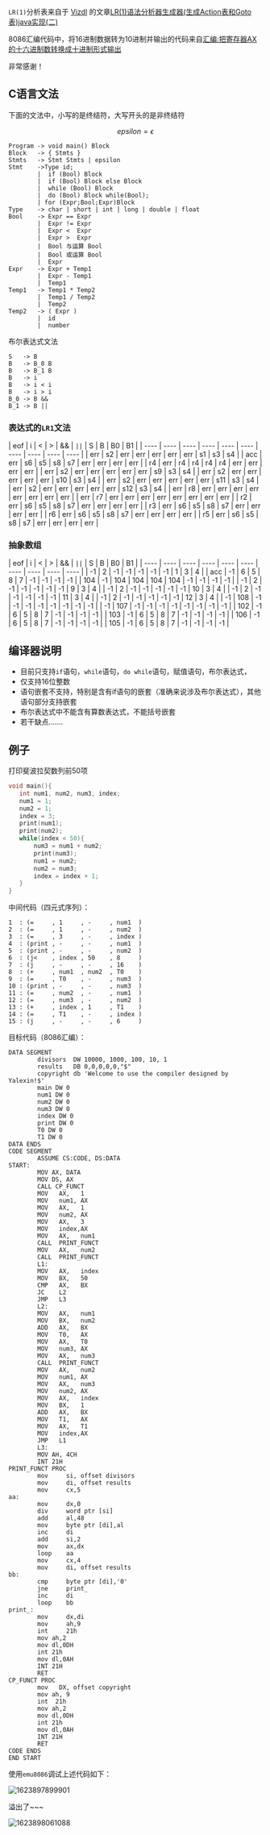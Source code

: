 `LR(1)`分析表来自于 [Vizdl](https://www.cnblogs.com/vizdl/) 的文章[LR(1)语法分析器生成器(生成Action表和Goto表)java实现(二)](https://www.cnblogs.com/vizdl/p/11331278.html)

8086汇编代码中，将16进制数据转为10进制并输出的代码来自[汇编:把寄存器AX的十六进制数转换成十进制形式输出](https://blog.csdn.net/pfboy/article/details/1549942)

非常感谢！

## C语言文法

下面的文法中，小写的是终结符，大写开头的是非终结符

$$
epsilon = \epsilon
$$

```code
Program -> void main() Block
Block   -> { Stmts }
Stmts   -> Stmt Stmts | epsilon
Stmt    ->Type id;
		|  if (Bool) Block
		|  if (Bool) Block else Block
		|  while (Bool) Block
		|  do (Bool) Block while(Bool);
		| for (Expr;Bool;Expr)Block
Type    -> char | short | int | long | double | float
Bool	-> Expr == Expr
		|  Expr != Expr
		|  Expr <  Expr
		|  Expr >  Expr
		|  Bool 与运算 Bool
		|  Bool 或运算 Bool
		|  Expr
Expr	-> Expr + Temp1
		|  Expr - Temp1
		|  Temp1
Temp1	-> Temp1 * Temp2
		|  Temp1 / Temp2
		|  Temp2
Temp2	-> ( Expr )
		|  id
		|  number
```

布尔表达式文法

```
S   -> B
B   -> B_0 B
B   -> B_1 B
B   -> i
B   -> i < i
B   -> i > i
B_0 -> B &&
B_1 -> B ||
```


### 表达式的`LR1`文法

| eof  | i    | <    | >    | &&   | `||` | S    | B    | B0   | B1   |
| ---- | ---- | ---- | ---- | ---- | ---- | ---- | ---- | ---- | ---- |
| err  | s2   | err  | err  | err  | err  | err  | s1   | s3   | s4   |
| acc  | err  | s6   | s5   | s8   | s7   | err  | err  | err  | err  |
| r4   | err  | r4   | r4   | r4   | r4   | err  | err  | err  | err  |
| err  | s2   | err  | err  | err  | err  | err  | s9   | s3   | s4   |
| err  | s2   | err  | err  | err  | err  | err  | s10  | s3   | s4   |
| err  | s2   | err  | err  | err  | err  | err  | s11  | s3   | s4   |
| err  | s2   | err  | err  | err  | err  | err  | s12  | s3   | s4   |
| err  | r8   | err  | err  | err  | err  | err  | err  | err  | err  |
| err  | r7   | err  | err  | err  | err  | err  | err  | err  | err  |
| r2   | err  | s6   | s5   | s8   | s7   | err  | err  | err  | err  |
| r3   | err  | s6   | s5   | s8   | s7   | err  | err  | err  | err  |
| r6   | err  | s6   | s5   | s8   | s7   | err  | err  | err  | err  |
| r5   | err  | s6   | s5   | s8   | s7   | err  | err  | err  | err  |


### 抽象数组

| eof  | i    | <    | >    | &&   | `||` | S    | B    | B0   | B1   |
| ---- | ---- | ---- | ---- | ---- | ---- | ---- | ---- | ---- | ---- |
| -1   | 2    | -1   | -1   | -1   | -1   | -1   | 1    | 3    | 4    |
| acc  | -1   | 6    | 5    | 8    | 7    | -1   | -1   | -1   | -1   |
| 104  | -1   | 104  | 104  | 104  | 104  | -1   | -1   | -1   | -1   |
| -1   | 2    | -1   | -1   | -1   | -1   | -1   | 9    | 3    | 4    |
| -1   | 2    | -1   | -1   | -1   | -1   | -1   | 10   | 3    | 4    |
| -1   | 2    | -1   | -1   | -1   | -1   | -1   | 11   | 3    | 4    |
| -1   | 2    | -1   | -1   | -1   | -1   | -1   | 12   | 3    | 4    |
| -1   | 108  | -1   | -1   | -1   | -1   | -1   | -1   | -1   | -1   |
| -1   | 107  | -1   | -1   | -1   | -1   | -1   | -1   | -1   | -1   |
| 102  | -1   | 6    | 5    | 8    | 7    | -1   | -1   | -1   | -1   |
| 103  | -1   | 6    | 5    | 8    | 7    | -1   | -1   | -1   | -1   |
| 106  | -1   | 6    | 5    | 8    | 7    | -1   | -1   | -1   | -1   |
| 105  | -1   | 6    | 5    | 8    | 7    | -1   | -1   | -1   | -1   |

## 编译器说明

- 目前只支持`if`语句，`while`语句，`do while`语句，赋值语句，布尔表达式，
- 仅支持16位整数
- 语句嵌套不支持，特别是含有if语句的嵌套（准确来说涉及布尔表达式），其他语句部分支持嵌套
- 布尔表达式中不能含有算数表达式，不能括号嵌套
- 若干缺点.......

## 例子

打印斐波拉契数列前50项

```c++
void main(){
   int num1, num2, num3, index;
   num1 = 1;
   num2 = 1;
   index = 3;
   print(num1);
   print(num2);
   while(index < 50){
       num3 = num1 + num2;
       print(num3);
       num1 = num2;
       num2 = num3;
       index = index + 1;
   }
}
```

中间代码（四元式序列）：

```
1  : (=     , 1     , -     , num1  )
2  : (=     , 1     , -     , num2  )
3  : (=     , 3     , -     , index )
4  : (print , -     , -     , num1  )
5  : (print , -     , -     , num2  )
6  : (j<    , index , 50    , 8     )
7  : (j     , -     , -     , 16    )
8  : (+     , num1  , num2  , T0    )
9  : (=     , T0    , -     , num3  )
10 : (print , -     , -     , num3  )
11 : (=     , num2  , -     , num1  )
12 : (=     , num3  , -     , num2  )
13 : (+     , index , 1     , T1    )
14 : (=     , T1    , -     , index )
15 : (j     , -     , -     , 6     )
```

目标代码（8086汇编）：

```assembly
DATA SEGMENT
        divisors  DW 10000, 1000, 100, 10, 1
        results   DB 0,0,0,0,0,"$"
        copyright db 'Welcome to use the compiler designed by Yalexin!$'
        main DW 0
        num1 DW 0
        num2 DW 0
        num3 DW 0
        index DW 0
        print DW 0
        T0 DW 0
        T1 DW 0
DATA ENDS
CODE SEGMENT
        ASSUME CS:CODE, DS:DATA
START:
        MOV AX, DATA
        MOV DS, AX
        CALL CP_FUNCT
        MOV   AX,   1
        MOV   num1, AX
        MOV   AX,   1
        MOV   num2, AX
        MOV   AX,   3
        MOV   index,AX
        MOV   AX,   num1
        CALL  PRINT_FUNCT
        MOV   AX,   num2
        CALL  PRINT_FUNCT
        L1:
        MOV   AX,   index
        MOV   BX,   50
        CMP   AX,   BX
        JC    L2
        JMP   L3
        L2:
        MOV   AX,   num1
        MOV   BX,   num2
        ADD   AX,   BX
        MOV   T0,   AX
        MOV   AX,   T0
        MOV   num3, AX
        MOV   AX,   num3
        CALL  PRINT_FUNCT
        MOV   AX,   num2
        MOV   num1, AX
        MOV   AX,   num3
        MOV   num2, AX
        MOV   AX,   index
        MOV   BX,   1
        ADD   AX,   BX
        MOV   T1,   AX
        MOV   AX,   T1
        MOV   index,AX
        JMP   L1
        L3:
        MOV AH, 4CH
        INT 21H
PRINT_FUNCT PROC
        mov     si, offset divisors
        mov     di, offset results
        mov     cx,5
aa:
        mov     dx,0
        div     word ptr [si]
        add     al,48
        mov     byte ptr [di],al
        inc     di
        add     si,2
        mov     ax,dx
        loop    aa
        mov     cx,4
        mov     di, offset results
bb:
        cmp     byte ptr [di],'0'
        jne     print_
        inc     di
        loop    bb
print_:
        mov     dx,di
        mov     ah,9
        int     21h
        mov ah,2
        mov dl,0DH
        int 21h
        mov dl,0AH
        INT 21H
        RET
CP_FUNCT PROC
        mov   DX, offset copyright
        mov ah, 9
        int  21h
        mov ah,2
        mov dl,0DH
        int 21h
        mov dl,0AH
        INT 21H
        RET
CODE ENDS
END START
```

使用`emu8086`调试上述代码如下：

![1623897899901](p1)

溢出了~~~

![1623898061088](p2)